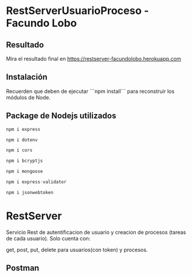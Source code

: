 # RestServerUsuarioProceso - Facundo Lobo

## Resultado 
Mira el resultado final en https://restserver-facundolobo.herokuapp.com

## Instalación

Recuerden que deben de ejecutar ```npm install´´´ para reconstruir los módulos de Node.

## Package de Nodejs utilizados

```javascript
npm i express

npm i dotenv

npm i cors

npm i bcryptjs

npm i mongoose

npm i express-validator

npm i jsonwebtoken

```

# RestServer

Servicio Rest de autentificacion de usuario y creacion de procesos (tareas de cada usuario).
Solo cuenta con:

get, post, put, delete para usuarios(con token) y procesos.

## Postman


